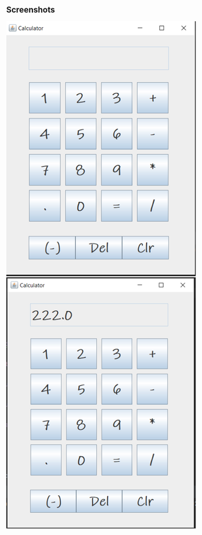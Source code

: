 ## Screenshots

![First](https://github.com/JakariaShrabon/Calculator_Java_Swing/blob/master/Pictures/Screenshot%202023-09-01%20112142.png?raw=true)
![Second](https://github.com/JakariaShrabon/Calculator_Java_Swing/blob/master/Pictures/Screenshot%202023-09-01%20112226.png?raw=true)
